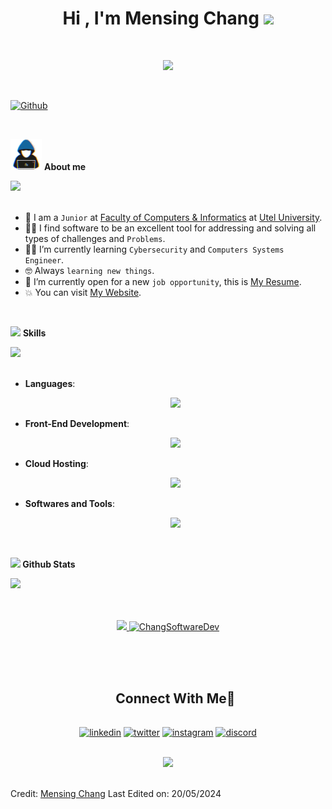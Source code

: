 
<h1 align="center"><b>Hi , I'm Mensing Chang </b><img src="https://media.giphy.com/media/hvRJCLFzcasrR4ia7z/giphy.gif" width="35"></h1>
<!--  -->

<br>

<p align="center">
  <a href="https://github.com/DenverCoder1/readme-typing-svg"><img src="https://readme-typing-svg.herokuapp.com?font=Time+New+Roman&color=cyan&size=25&center=true&vCenter=true&width=600&height=100&lines=IT+support+engineer..;Computer+systems+engineering+student,;Freelance+front-end+developer,;Active+Learner.."></a>
</p>

<br>

[![Github](https://img.shields.io/github/followers/ChangSoftwareDev?label=Follow&style=social)](https://github.com/ChangSoftwareDev)

<br>

<picture><img src = "https://github.com/0xAbdulKhalid/0xAbdulKhalid/raw/main/assets/mdImages/about_me.gif" width = 50px></picture> **About me**

<img src="https://user-images.githubusercontent.com/73097560/115834477-dbab4500-a447-11eb-908a-139a6edaec5c.gif"><br><br>

- :school: I am a `Junior` at [Faculty of Computers & Informatics](https://utel.edu.mx/licenciatura-en-ingenieria-en-sistemas-computacionales) at [Utel University](https://utel.edu.mx/).
- :technologist: I find software to be an excellent tool for addressing and solving all types of challenges and `Problems`.
- :student: I’m currently learning `Cybersecurity` and `Computers Systems Engineer`.
- :nerd_face: Always `learning new things`.
- :thinking: I’m currently open for a new `job opportunity`, this is [My Resume]().
- :boom: You can visit [My Website]().

<br>

 <img src="https://media2.giphy.com/media/QssGEmpkyEOhBCb7e1/giphy.gif?cid=ecf05e47a0n3gi1bfqntqmob8g9aid1oyj2wr3ds3mg700bl&rid=giphy.gif" width ="25"> **Skills**

<img src="https://user-images.githubusercontent.com/73097560/115834477-dbab4500-a447-11eb-908a-139a6edaec5c.gif"><br><br>

<p align="center">

- **Languages**:
    
    <p align="center">
  <a href="https://skillicons.dev">
    <img src="https://skillicons.dev/icons?i=py" />
  </a>
</p>
    
- **Front-End Development**:

    <p align="center">
  <a href="https://skillicons.dev">
    <img src="https://skillicons.dev/icons?i=css,html,js" />
  </a>
</p>

- **Cloud Hosting**:

    <p align="center">
  <a href="https://skillicons.dev">
    <img src="https://skillicons.dev/icons?i=aws,github" />
  </a>
</p>

- **Softwares and Tools**:

    <p align="center">
  <a href="https://skillicons.dev">
    <img src="https://skillicons.dev/icons?i=git,discord,docker,postgres,figma,github,linux,mysql,vscode" />
  </a>
</p>

<br>

<img src="https://media.giphy.com/media/iY8CRBdQXODJSCERIr/giphy.gif" width="35"><b> Github Stats </b>

<img src="https://user-images.githubusercontent.com/73097560/115834477-dbab4500-a447-11eb-908a-139a6edaec5c.gif"><br><br>

<br>

<div align="center">

<a href="https://github.com/ChangSoftwareDev/">
  <img src="https://github-readme-stats.vercel.app/api?username=ChangSoftwareDev&include_all_commits=true&count_private=true&show_icons=true&line_height=20&title_color=7A7ADB&icon_color=2234AE&text_color=D3D3D3&bg_color=0,000000,130F40" width="450"/>
  <img src="https://github-readme-stats.vercel.app/api/top-langs?username=ChangSoftwareDev&show_icons=true&locale=en&layout=compact&line_height=20&title_color=7A7ADB&icon_color=2234AE&text_color=D3D3D3&bg_color=0,000000,130F40" width="375"  alt="ChangSoftwareDev"/>

</a>
</div>

<br>
<br>
<br>

<div id="user-content-toc">
  <ul align="center">
    <summary><h2 style="display: inline-block">Connect With Me🤝</h2></summary>
  </ul>
</div>

<p align="center">
<a href="https://www.linkedin.com/in/mensingchang/" target="blank"><img align="center" src="https://user-images.githubusercontent.com/88904952/234979284-68c11d7f-1acc-4f0c-ac78-044e1037d7b0.png" alt="linkedin" height="50" width="50" /></a>
<a href="https://x.com/MensingChang" target="blank"><img align="center" src="https://user-images.githubusercontent.com/88904952/234980676-61bfb021-ecc8-48f7-88e6-34c1b06c4a58.png" alt="twitter" height="50" width="50" /></a> 
<a href="https://www.instagram.com/mensingchang/" target="blank"><img align="center" src="https://user-images.githubusercontent.com/88904952/234981169-2dd1e58f-4b7e-468c-8213-034ba62156c3.png" alt="instagram" height="50" width="50" /></a>
<a href="https://discord.gg/4pNcNhSf" target="blank"><img align="center" src="https://user-images.githubusercontent.com/88904952/234982627-019fd336-6248-453c-9b05-97c13fd1d207.png" alt="discord" height="50" width="50" /></a>
  
</p>

<br>

<div align="center">
  
<a href="https://visitcount.itsvg.in">
  <img src="https://visitcount.itsvg.in/api?id=ChangSoftwareDev&label=Profile%20Views&color=1&icon=6&pretty=true" />
</a>
  
</div>

<br>

Credit: [Mensing Chang](https://github.com/ChangSoftwareDev) Last Edited on: 20/05/2024
